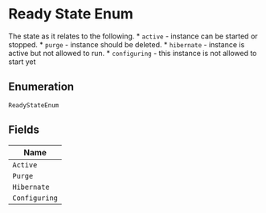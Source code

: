 
# Ready State Enum

The state as it relates to the following. * `active` - instance can be started or stopped. * `purge` - instance should be deleted. * `hibernate` - instance is active but not allowed to run. * `configuring` - this instance is not allowed to start yet

## Enumeration

`ReadyStateEnum`

## Fields

| Name |
|  --- |
| `Active` |
| `Purge` |
| `Hibernate` |
| `Configuring` |

